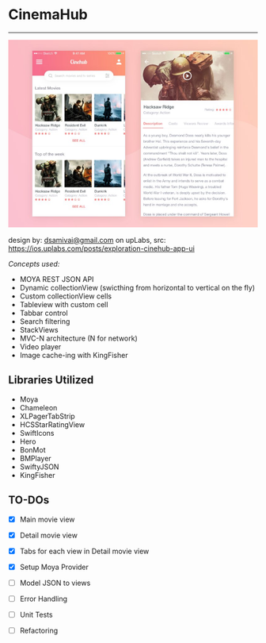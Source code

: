 # CinemaHub
------------------------------------------------------

<img src="CinemaHub/Resources/preview.jpg" width="525"/>

design by: dsamivai@gmail.com on upLabs, src: https://ios.uplabs.com/posts/exploration-cinehub-app-ui

_Concepts used:_
- MOYA REST JSON API 
- Dynamic collectionView (swicthing from horizontal to vertical on the fly)
- Custom collectionView cells
- Tableview with custom cell
- Tabbar control
- Search filtering
- StackViews
- MVC-N architecture (N for network)
- Video player
- Image cache-ing with KingFisher


Libraries Utilized
----------------------------------------------
- Moya
- Chameleon
- XLPagerTabStrip
- HCSStarRatingView
- SwiftIcons
- Hero
- BonMot
- BMPlayer
- SwiftyJSON
- KingFisher 

## TO-DOs
- [x] Main movie view
- [x] Detail movie view
- [x] Tabs for each view in Detail movie view
- [x] Setup Moya Provider
- [ ] Model JSON to views
- [ ] Error Handling
- [ ] Unit Tests
- [ ] Refactoring 

